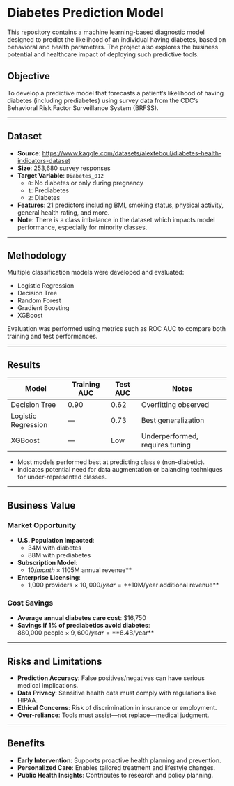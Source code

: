 # Diabetes Prediction Model

This repository contains a machine learning-based diagnostic model designed to predict the likelihood of an individual having diabetes, based on behavioral and health parameters. The project also explores the business potential and healthcare impact of deploying such predictive tools.

## Objective

To develop a predictive model that forecasts a patient’s likelihood of having diabetes (including prediabetes) using survey data from the CDC’s Behavioral Risk Factor Surveillance System (BRFSS).

---

## Dataset

- **Source**: https://www.kaggle.com/datasets/alexteboul/diabetes-health-indicators-dataset
- **Size**: 253,680 survey responses
- **Target Variable**: `Diabetes_012`
  - `0`: No diabetes or only during pregnancy  
  - `1`: Prediabetes  
  - `2`: Diabetes
- **Features**: 21 predictors including BMI, smoking status, physical activity, general health rating, and more.
- **Note**: There is a class imbalance in the dataset which impacts model performance, especially for minority classes.

---

## Methodology

Multiple classification models were developed and evaluated:
- Logistic Regression
- Decision Tree
- Random Forest
- Gradient Boosting
- XGBoost

Evaluation was performed using metrics such as ROC AUC to compare both training and test performances.

---

## Results

| Model               | Training AUC | Test AUC | Notes |
|---------------------|--------------|----------|-------|
| Decision Tree       | 0.90         | 0.62     | Overfitting observed |
| Logistic Regression | —            | 0.73     | Best generalization |
| XGBoost             | —            | Low      | Underperformed, requires tuning |

- Most models performed best at predicting class `0` (non-diabetic).
- Indicates potential need for data augmentation or balancing techniques for under-represented classes.

---

## Business Value

### Market Opportunity
- **U.S. Population Impacted**:
  - 34M with diabetes
  - 88M with prediabetes
- **Subscription Model**:
  - $10/month × 1% of prediabetes population = **$105M annual revenue**
- **Enterprise Licensing**:
  - 1,000 providers × $10,000/year = **$10M/year additional revenue**

### Cost Savings
- **Average annual diabetes care cost**: $16,750
- **Savings if 1% of prediabetics avoid diabetes**:  
  880,000 people × $9,600/year = **$8.4B/year**

---

## Risks and Limitations

- **Prediction Accuracy**: False positives/negatives can have serious medical implications.
- **Data Privacy**: Sensitive health data must comply with regulations like HIPAA.
- **Ethical Concerns**: Risk of discrimination in insurance or employment.
- **Over-reliance**: Tools must assist—not replace—medical judgment.

---

## Benefits

- **Early Intervention**: Supports proactive health planning and prevention.
- **Personalized Care**: Enables tailored treatment and lifestyle changes.
- **Public Health Insights**: Contributes to research and policy planning.
